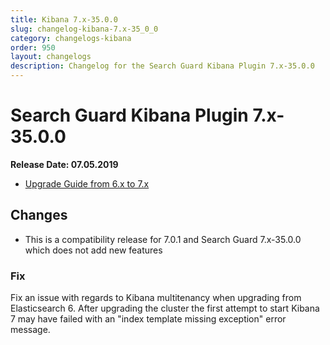```yaml
---
title: Kibana 7.x-35.0.0
slug: changelog-kibana-7.x-35_0_0
category: changelogs-kibana
order: 950
layout: changelogs
description: Changelog for the Search Guard Kibana Plugin 7.x-35.0.0
---
```


<!---
Copyright 2020 floragunn GmbH
-->

# Search Guard Kibana Plugin 7.x-35.0.0

**Release Date: 07.05.2019**

* [Upgrade Guide from 6.x to 7.x](../_docs_installation/installation_upgrading_6_7.md)

## Changes

* This is a compatibility release for 7.0.1 and Search Guard 7.x-35.0.0 which does not add new features

### Fix

Fix an issue with regards to Kibana multitenancy when upgrading from Elasticsearch 6. After upgrading the cluster the first attempt to start Kibana 7 may have failed with an "index template missing exception" error message.